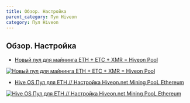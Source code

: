 ```yaml
---
title: Обзор. Настройка
parent_category: Пул Hiveon
category: Пул Hiveon
---
```


## Обзор. Настройка
- <a href="https://www.youtube.com/watch?v=CTneKYGOBzg">Новый пул для майнинга ETH + ETC + XMR = Hiveon Pool</a>

<a href="http://www.youtube.com/watch?feature=player_embedded&v=CTneKYGOBzg
" target="_blank"><img src="http://img.youtube.com/vi/CTneKYGOBzg/0.jpg"
alt="Новый пул для майнинга ETH + ETC + XMR = Hiveon Pool"></a>

- <a href="https://www.youtube.com/watch?v=vCejU1r2MhM">Hive OS Пул для ETH // Настройка Hiveon.net Mining PooL Ethereum</a>

<a href="http://www.youtube.com/watch?feature=player_embedded&v=vCejU1r2MhM
" target="_blank"><img src="http://img.youtube.com/vi/vCejU1r2MhM/0.jpg"
alt="Hive OS Пул для ETH // Настройка Hiveon.net Mining PooL Ethereum"></a>
